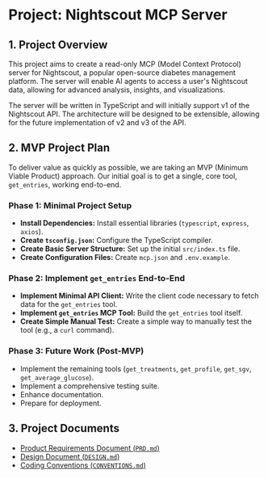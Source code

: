 # **Project: Nightscout MCP Server**

## **1. Project Overview**

This project aims to create a read-only MCP (Model Context Protocol) server for Nightscout, a popular open-source diabetes management platform. The server will enable AI agents to access a user's Nightscout data, allowing for advanced analysis, insights, and visualizations.

The server will be written in TypeScript and will initially support v1 of the Nightscout API. The architecture will be designed to be extensible, allowing for the future implementation of v2 and v3 of the API.

## **2. MVP Project Plan**

To deliver value as quickly as possible, we are taking an MVP (Minimum Viable Product) approach. Our initial goal is to get a single, core tool, `get_entries`, working end-to-end.

### **Phase 1: Minimal Project Setup**
*   **Install Dependencies:** Install essential libraries (`typescript`, `express`, `axios`).
*   **Create `tsconfig.json`:** Configure the TypeScript compiler.
*   **Create Basic Server Structure:** Set up the initial `src/index.ts` file.
*   **Create Configuration Files:** Create `mcp.json` and `.env.example`.

### **Phase 2: Implement `get_entries` End-to-End**
*   **Implement Minimal API Client:** Write the client code necessary to fetch data for the `get_entries` tool.
*   **Implement `get_entries` MCP Tool:** Build the `get_entries` tool itself.
*   **Create Simple Manual Test:** Create a simple way to manually test the tool (e.g., a `curl` command).

### **Phase 3: Future Work (Post-MVP)**
*   Implement the remaining tools (`get_treatments`, `get_profile`, `get_sgv`, `get_average_glucose`).
*   Implement a comprehensive testing suite.
*   Enhance documentation.
*   Prepare for deployment.

## **3. Project Documents**

*   [Product Requirements Document (`PRD.md`)](./PRD.md)
*   [Design Document (`DESIGN.md`)](./DESIGN.md)
*   [Coding Conventions (`CONVENTIONS.md`)](./CONVENTIONS.md)